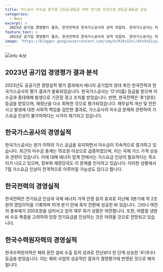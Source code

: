 ```yaml
---
title: 가스공사 미수금 증가로 C등급→D등급 하락 전기료 인상으로 D등급→B등급 상승
categories:
  - News
excerpt: >
  2023년 공기업 경영평가 결과, 한국전력과 한국가스공사의 성적 엇갈려. 한국가스공사는 미수금 쌓으면서 D 등급 받고, 안전사고 발생도 경고 받아. 가스요금 인상 불가피 시각. 반면 한국전력은 전기요금 인상 덕에 B 등급 받고 흑자로 전환. 그러나 여름철 냉방비 수요 증가로 당장 인상 어렵다는 관측도. 한편, 한국수력원자력은 해외 원전 설비 수출 성과 반영해 A 등급 받았다. (문자 수: 148)
feature_text: >
  2023년 공기업 경영평가 결과, 한국전력과 한국가스공사의 성적 엇갈려. 한국가스공사는 미수금 쌓으면서 D 등급 받고, 안전사고 발생도 경고 받아. 가스요금 인상 불가피 시각. 반면 한국전력은 전기요금 인상 덕에 B 등급 받고 흑자로 전환. 그러나 여름철 냉방비 수요 증가로 당장 인상 어렵다는 관측도. 한편, 한국수력원자력은 해외 원전 설비 수출 성과 반영해 A 등급 받았다. (문자 수: 148)
image: 'https://blogger.googleusercontent.com/img/b/R29vZ2xl/AVvXsEixyZcFfHzMRdzZMjFBmAUKJYCLCGyLL1o632UiGVXcaFdKo_bkvkuCioo0uUKlGfBVcT3P84aROyZIXSBEx3Aw5nCQ3pTgDom1WDC4m8eifvWiAmWEEVb4x6G_l8C0QH225ldMjyaFvpxGEBGNO37VmDTDMHGhJPq73UglMfDca1-0aw/s1600/blogspot.png'
---
```


<p><img src="https://blogger.googleusercontent.com/img/b/R29vZ2xl/AVvXsEixyZcFfHzMRdzZMjFBmAUKJYCLCGyLL1o632UiGVXcaFdKo_bkvkuCioo0uUKlGfBVcT3P84aROyZIXSBEx3Aw5nCQ3pTgDom1WDC4m8eifvWiAmWEEVb4x6G_l8C0QH225ldMjyaFvpxGEBGNO37VmDTDMHGhJPq73UglMfDca1-0aw/s1600/blogspot.png" alt="info 속보" /></p>

<h2 data-ke-size="size26">2023년 공기업 경영평가 결과 분석</h2>

<p>2023년도 공공기관 경영실적 평가 결과에서 에너지 공기업의 양대 축인 한국전력과 한국가스공사의 평가 결과가 발표되었습니다. 한국가스공사는 'D'(미흡) 등급을 받으며 미수금과 중대재해 발생으로 기관장 경고 조치를 받았습니다. 반면, 한국전력은 'B'(양호) 등급을 받았으며, 재정난을 다소 회복한 것으로 평가되었습니다. 재무실적 개선 및 안전사고 발생에 대한 사회적 책임을 감안한 결과로, 가스공사의 미수금 문제와 관련하여 가스요금 인상이 불가피하다는 시각이 제기되고 있습니다.</p>

<h2 data-ke-size="size26">한국가스공사의 경영실적</h2>

<p>한국가스공사는 원가 이하의 가스 공급을 유지하면서 미수금이 지속적으로 증가하고 있습니다. 최근의 미수금 총계는 15조원 이상으로 급증하였으며, 이는 국제 가스 가격 상승과 관련이 있습니다. 이에 대해 에너지 업계 안에서는 가스요금 인상이 필요하다는 목소리가 나오고 있으며, 정부와 재정당국도 이 문제를 인식하고 있습니다. 이러한 상황에서 7월 가스요금 인상이 전격적으로 이루어질 가능성도 있다고 합니다.</p>

<h2 data-ke-size="size26">한국전력의 경영실적</h2>

<p>한국전력은 전기요금 인상과 국제 에너지 가격 안정 등의 효과로 지난해 3분기에 약 2조원의 영업이익을 기록하며 10개 분기 만에 흑자 전환에 성공한 바 있습니다. 그러나 여전히 총부채가 200조원을 넘어서고 있어 재무 위기 상황은 여전합니다. 또한, 여름철 냉방비 수요 폭증을 고려하여 당장 전기요금을 인상하는 것은 어려울 것으로 전망되고 있습니다.</p>

<h2 data-ke-size="size26">한국수력원자력의 경영실적</h2>

<p>한국수력원자력은 해외 원전 설비 수출 등의 성과로 전년보다 한 단계 상승한 'A'(우수) 등급을 받았습니다. 이는 해외 사업의 성공적인 결과가 경영평가에 반영된 것으로 해석됩니다.</p>

<p data-ke-size="size16"></p>

